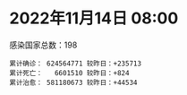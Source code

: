
# 2022年11月14日 08:00
感染国家总数：198
```
累计确诊： 624564771 较昨日：+235713
累计死亡：   6601510 较昨日：+824
累计治愈： 581180673 较昨日：+44534
```
<div id="main" style="width:100%;height:800px;margin-bottom:10px;"></div>
<div id="second" style="width:100%;height:1000px;margin-bottom:10px;"></div>
<div id="third" style="width:100%;height:1000px;margin-bottom:10px;"></div>
<div id="last" style="width:100%;height:3000px;"></div>

<script>
import * as echarts from "echarts";
export default {
  mounted () {
    this.chart = echarts.init(document.getElementById("main"), "dark")
    this.secondChart = echarts.init(document.getElementById("second"), "dark")
    this.thirdChart = echarts.init(document.getElementById("third"), "dark")
    this.lastChart = echarts.init(document.getElementById("last"), "dark")
    var option = {
      tooltip: { trigger: "axis", axisPointer: { type: "shadow" } },
      legend: {},
      grid: { left: "3%", right: "4%", bottom: "3%", containLabel: true },
      xAxis: { type: "value" },
      yAxis: {
        type: "category", data: ["意大利","英国","韩国","巴西","德国","法国","印度","美国",]
      },
      series: [
        { name: "新增确诊", type: "bar", stack: "total", label: { show: true }, emphasis: { focus: "series" }, data: [0,0,0,1140,0,27155,382,3224,] }, 
        { name: "累计确诊", type: "bar", stack: "total", label: { show: true }, emphasis: { focus: "series" }, data: [23823192,24179656,26194229,34955820,36033394,37127173,44666759,99898460,] }, 
        { name: "新增死亡", type: "bar", stack: "total", label: { show: true }, emphasis: { focus: "series" }, data: [0,0,0,3,0,0,0,1,] }, 
        { name: "累计死亡", type: "bar", stack: "total", label: { show: true }, emphasis: { focus: "series" }, data: [179985,211417,29665,688738,155588,157704,530531,1100126,] }, 
        { name: "累计治愈", type: "bar", stack: "total", label: { show: true }, emphasis: { focus: "series" }, data: [23224653,24692,25366538,34115188,34929500,36449024,44123539,97432011,] },]
    }
    this.chart.setOption(option);
    var secondOption = {
      tooltip: { trigger: "axis", axisPointer: { type: "shadow" } },
      legend: {},
      grid: { left: "3%", right: "4%", bottom: "3%", containLabel: true },
      xAxis: { type: "value" },
      yAxis: {
        type: "category", data: ["墨西哥","伊朗","荷兰","阿根廷","澳大利亚","越南","西班牙","土耳其","俄罗斯","日本",]
      },
      series: [
        { name: "新增确诊", type: "bar", stack: "total", label: { show: true }, emphasis: { focus: "series" }, data: [0,57,111220,1486,0,242,0,0,0,68894,] }, 
        { name: "累计确诊", type: "bar", stack: "total", label: { show: true }, emphasis: { focus: "series" }, data: [7116424,7558950,8639735,9721718,10479214,11508689,13551539,16976729,21499952,23178710,] }, 
        { name: "新增死亡", type: "bar", stack: "total", label: { show: true }, emphasis: { focus: "series" }, data: [0,2,655,8,0,0,0,0,0,67,] }, 
        { name: "累计死亡", type: "bar", stack: "total", label: { show: true }, emphasis: { focus: "series" }, data: [330430,144612,23525,130011,15870,43166,115357,101327,391024,47579,] }, 
        { name: "累计治愈", type: "bar", stack: "total", label: { show: true }, emphasis: { focus: "series" }, data: [6388288,7334013,8449544,9585461,10364130,10605937,13335434,16868862,20901517,20558642,] },]
    }
    this.secondChart.setOption(secondOption);
    var thirdOption = {
      tooltip: { trigger: "axis", axisPointer: { type: "shadow" } },
      legend: {},
      grid: { left: "3%", right: "4%", bottom: "3%", containLabel: true },
      xAxis: { type: "value" },
      yAxis: {
        type: "category", data: ["以色列","智利","马来西亚","希腊","乌克兰","奥地利","葡萄牙","哥伦比亚","波兰","印度尼西亚",]
      },
      series: [
        { name: "新增确诊", type: "bar", stack: "total", label: { show: true }, emphasis: { focus: "series" }, data: [1017,5820,2234,0,0,2876,0,0,0,4877,] }, 
        { name: "累计确诊", type: "bar", stack: "total", label: { show: true }, emphasis: { focus: "series" }, data: [4695862,4838658,4948817,5250288,5312632,5491252,5531172,6311359,6346312,6561504,] }, 
        { name: "新增死亡", type: "bar", stack: "total", label: { show: true }, emphasis: { focus: "series" }, data: [0,25,2,0,0,3,0,0,0,36,] }, 
        { name: "累计死亡", type: "bar", stack: "total", label: { show: true }, emphasis: { focus: "series" }, data: [11788,62008,36548,33888,110186,21093,25339,141862,118210,159104,] }, 
        { name: "累计治愈", type: "bar", stack: "total", label: { show: true }, emphasis: { focus: "series" }, data: [4676228,4759170,4882664,5163773,5178820,5428806,5482388,6138831,5335940,6352606,] },]
    }
    this.thirdChart.setOption(thirdOption);
    var lastOption = {
      tooltip: { trigger: "axis", axisPointer: { type: "shadow" } },
      legend: {},
      grid: { left: "3%", right: "4%", bottom: "3%", containLabel: true },
      xAxis: { type: "value" },
      yAxis: {
        type: "category", data: ["朝鲜","西撒哈拉","蒙特塞拉特岛","梵蒂冈","红宝石公主号","钻石公主号","圣文森特岛","列支敦士登公国","安圭拉","圣多美和普林西比","特克斯和凯科斯群岛","圣基茨和尼维斯","乍得","塞拉利昂","利比里亚","几内亚比绍","科摩罗","安提瓜和巴布达","尼日尔","厄立特里亚","也门","冈比亚","摩纳哥","中非共和国","吉布提","多米尼克","萨摩亚","赤道几内亚","塔吉克斯坦","南苏丹","尼加拉瓜","格林纳达","直布罗陀","布基纳法索","圣马力诺","东帝汶","刚果（布）","索马里","贝宁","圣卢西亚","马里","海地","莱索托","巴哈马","几内亚","多哥","坦桑尼亚","毛里求斯","阿鲁巴","巴布亚新几内亚","安道尔","加蓬","塞舌尔","布隆迪","叙利亚","不丹","佛得角","毛里塔尼亚","苏丹","马达加斯加","斐济","伯利兹","圭亚那","斯威士兰","新喀里多尼亚","法属波利尼西亚","苏里南","科特迪瓦","马拉维","塞内加尔","刚果（金）","法属圭亚那","巴巴多斯","安哥拉","马耳他","喀麦隆","卢旺达","柬埔寨","波多黎各","牙买加","乌干达","纳米比亚","加纳","特立尼达和多巴哥","马尔代夫","萨尔瓦多","阿富汗","吉尔吉斯斯坦","冰岛","老挝","马提尼克岛","莫桑比克","文莱","乌兹别克斯坦","津巴布韦","尼日利亚","阿尔及利亚","黑山","卢森堡","博茨瓦纳","阿尔巴尼亚","赞比亚","肯尼亚","北马其顿","阿曼","波黑","亚美尼亚","洪都拉斯","卡塔尔","埃塞俄比亚","利比亚","埃及","委内瑞拉","摩尔多瓦","塞浦路斯","爱沙尼亚","巴勒斯坦","缅甸","多米尼加","科威特","斯里兰卡","巴林","巴拉圭","阿塞拜疆","沙特阿拉伯","拉脱维亚","蒙古国","乌拉圭","巴拿马","白俄罗斯","尼泊尔","厄瓜多尔","阿联酋","玻利维亚","古巴","哥斯达黎加","危地马拉","突尼斯","黎巴嫩","斯洛文尼亚","克罗地亚","摩洛哥","立陶宛","保加利亚","芬兰","哈萨克斯坦","挪威","巴基斯坦","爱尔兰","约旦","格鲁吉亚","斯洛伐克","新西兰","孟加拉国","新加坡","匈牙利","塞尔维亚","伊拉克","瑞典","丹麦","罗马尼亚","菲律宾","南非","捷克","秘鲁","瑞士","加拿大","比利时","泰国",]
      },
      series: [
        { name: "新增确诊", type: "bar", stack: "total", label: { show: true }, emphasis: { focus: "series" }, data: [0,0,0,0,0,0,0,0,0,0,0,0,0,0,0,0,0,0,0,0,0,0,0,0,0,0,0,0,0,0,0,0,0,0,0,0,0,0,0,0,0,0,0,0,0,0,0,0,0,0,0,0,0,0,0,0,21,0,0,0,0,0,0,0,0,0,0,0,0,0,0,0,0,0,10,0,0,0,0,0,0,0,0,0,0,0,59,0,0,0,0,0,0,0,0,0,10,20,0,0,18,0,60,0,0,0,0,0,0,5,0,0,0,0,0,0,0,44,0,0,11,231,0,33,75,0,0,0,0,0,14,0,0,0,4,0,0,0,35,184,156,56,0,77,0,0,45,0,0,0,0,0,0,35,1501,0,392,0,0,0,141,1852,0,0,0,0,0,0,0,] }, 
        { name: "累计确诊", type: "bar", stack: "total", label: { show: true }, emphasis: { focus: "series" }, data: [1,10,11,29,620,712,2298,3026,3904,6275,6431,6552,7631,7758,7998,8848,8879,9106,9931,10189,11945,12580,15071,15289,15690,15760,15946,17182,17786,18325,18491,19613,20166,21631,21739,23312,24837,27254,27912,29550,32745,33828,34490,37386,38122,39319,40152,40801,43379,45721,46664,48945,49380,50574,57378,62430,62693,63412,63561,66788,68287,68972,71468,73618,74441,76797,81228,87851,88073,88832,93467,94421,103014,103131,115597,123993,132611,137996,151732,151931,169473,169946,170894,184949,185454,201785,204510,206464,206803,216357,223728,230475,241044,244878,257893,266242,270939,283320,297757,326344,333156,333685,340431,344342,398775,400185,445397,457406,473694,494185,507060,515645,546384,594163,606287,607780,620816,632679,647205,662359,671417,693492,718049,823721,824513,956780,986599,991219,991251,994037,1000806,1009388,1041027,1109822,1111321,1140864,1145216,1146702,1219608,1242314,1250099,1266617,1271487,1283572,1372651,1395319,1466568,1574639,1675725,1746997,1785138,1854371,1872459,2036166,2140099,2153564,2413142,2461857,2618688,3141109,3291730,4018253,4033182,4165248,4171838,4256095,4357478,4622723,4695207,] }, 
        { name: "新增死亡", type: "bar", stack: "total", label: { show: true }, emphasis: { focus: "series" }, data: [0,0,0,0,0,0,0,0,0,0,0,0,0,0,0,0,0,0,0,0,0,0,0,0,0,0,0,0,0,0,0,0,0,0,0,0,0,0,0,0,0,0,0,0,0,0,0,0,0,0,0,0,0,0,0,0,0,0,0,0,0,0,0,0,0,0,0,0,0,0,0,0,0,0,0,0,0,0,0,0,0,0,0,0,0,0,0,0,0,0,0,0,0,0,0,0,0,0,0,0,0,0,2,0,0,0,0,0,0,0,0,0,0,0,0,0,0,0,0,0,0,1,0,2,1,0,0,0,0,0,0,0,0,0,0,0,0,0,1,0,5,0,0,1,0,0,0,0,0,0,0,0,0,1,1,0,2,0,0,0,0,5,0,0,0,0,0,0,0,] }, 
        { name: "累计死亡", type: "bar", stack: "total", label: { show: true }, emphasis: { focus: "series" }, data: [1,1,1,0,10,13,12,59,12,77,36,46,194,126,294,176,161,146,312,103,2159,372,63,113,189,74,29,183,125,138,225,237,110,387,119,138,386,1361,163,404,742,860,706,833,458,290,845,1031,233,668,155,306,171,38,3163,21,410,997,4980,1411,878,687,1281,1422,314,649,1392,829,2685,1968,1447,411,560,1917,808,1965,1467,3056,2609,3320,3630,4080,1460,4257,309,4230,7829,2991,219,758,1047,2224,225,1637,5606,3155,6881,2788,1133,2790,3593,4017,5680,9564,4260,16184,8709,11041,684,7572,6437,24613,5824,11900,1210,2757,5404,19486,4384,2569,16784,1532,19608,9963,9433,6076,2179,7526,8509,7118,12019,35935,2348,22243,8530,9019,19920,29263,10721,6909,17223,16283,9412,37954,6913,13693,4286,30629,8061,14122,16912,20676,3144,29427,1695,48111,17310,25361,20825,7434,67236,64387,102371,41713,217185,14275,46710,32976,32995,] }, 
        { name: "累计治愈", type: "bar", stack: "total", label: { show: true }, emphasis: { focus: "series" }, data: [0,9,2,29,0,699,2233,2948,3879,6193,6364,6482,4874,4393,7696,8642,8587,8954,8890,10086,9124,12174,14952,14615,15427,15673,1605,16871,17264,18115,4225,19358,16579,21143,21520,23102,24006,13182,27730,29095,31921,32729,25980,36270,37174,39015,183,39079,42438,43982,46407,48392,48626,50397,54207,61564,62105,62380,57765,65297,66335,68275,70156,72125,74000,33500,49626,87007,84990,86826,83561,11254,102024,101155,114120,118616,131112,134940,129614,99392,100431,165826,169218,180461,163687,179410,181386,196406,75685,7660,0,228176,222140,241486,251904,259555,182479,280247,288991,322955,327994,329652,333761,334335,384669,377996,434441,132498,471719,472190,500580,442182,539940,504142,595097,524990,614962,606946,642571,659512,654536,690052,698317,813570,811470,945111,982435,982984,981602,985592,988273,972100,1020126,1074605,1102711,860711,1123889,983630,1087587,1226112,1231152,1249644,1255789,1237463,1330303,1380356,1460365,1538689,1661177,1731007,1637293,1831882,1849572,1983761,2062097,2082525,2382729,2435999,2584582,3128313,3218949,3934690,3912506,4120089,3939752,4146115,4249626,4553588,4649509,] },]
    }
    this.lastChart.setOption(lastOption);

    window.onresize = () => {
      this.chart.resize()
      this.secondChart.resize()
      this.thirdChart.resize()
      this.lastChart.resize()
    }
  }
};
</script>

|国家|新增确诊|累计确诊|新增死亡|累计死亡|累计治愈|
|:--:|---:|---:|---:|---:|---:|
|美国|3224|99898460|1|1100126|97432011|
|印度|382|44666759|0|530531|44123539|
|法国|27155|37127173|0|157704|36449024|
|德国|0|36033394|0|155588|34929500|
|巴西|1140|34955820|3|688738|34115188|
|韩国|0|26194229|0|29665|25366538|
|英国|0|24179656|0|211417|24692|
|意大利|0|23823192|0|179985|23224653|
|日本|68894|23178710|67|47579|20558642|
|俄罗斯|0|21499952|0|391024|20901517|
|土耳其|0|16976729|0|101327|16868862|
|西班牙|0|13551539|0|115357|13335434|
|越南|242|11508689|0|43166|10605937|
|澳大利亚|0|10479214|0|15870|10364130|
|阿根廷|1486|9721718|8|130011|9585461|
|荷兰|111220|8639735|655|23525|8449544|
|伊朗|57|7558950|2|144612|7334013|
|墨西哥|0|7116424|0|330430|6388288|
|印度尼西亚|4877|6561504|36|159104|6352606|
|波兰|0|6346312|0|118210|5335940|
|哥伦比亚|0|6311359|0|141862|6138831|
|葡萄牙|0|5531172|0|25339|5482388|
|奥地利|2876|5491252|3|21093|5428806|
|乌克兰|0|5312632|0|110186|5178820|
|希腊|0|5250288|0|33888|5163773|
|马来西亚|2234|4948817|2|36548|4882664|
|智利|5820|4838658|25|62008|4759170|
|以色列|1017|4695862|0|11788|4676228|
|泰国|0|4695207|0|32995|4649509|
|比利时|0|4622723|0|32976|4553588|
|加拿大|0|4357478|0|46710|4249626|
|瑞士|0|4256095|0|14275|4146115|
|秘鲁|0|4171838|0|217185|3939752|
|捷克|0|4165248|0|41713|4120089|
|南非|0|4033182|0|102371|3912506|
|菲律宾|1852|4018253|5|64387|3934690|
|罗马尼亚|141|3291730|0|67236|3218949|
|丹麦|0|3141109|0|7434|3128313|
|瑞典|0|2618688|0|20825|2584582|
|伊拉克|0|2461857|0|25361|2435999|
|塞尔维亚|392|2413142|2|17310|2382729|
|匈牙利|0|2153564|0|48111|2082525|
|新加坡|1501|2140099|1|1695|2062097|
|孟加拉国|35|2036166|1|29427|1983761|
|新西兰|0|1872459|0|3144|1849572|
|斯洛伐克|0|1854371|0|20676|1831882|
|格鲁吉亚|0|1785138|0|16912|1637293|
|约旦|0|1746997|0|14122|1731007|
|爱尔兰|0|1675725|0|8061|1661177|
|巴基斯坦|0|1574639|0|30629|1538689|
|挪威|45|1466568|0|4286|1460365|
|哈萨克斯坦|0|1395319|0|13693|1380356|
|芬兰|0|1372651|0|6913|1330303|
|保加利亚|77|1283572|1|37954|1237463|
|立陶宛|0|1271487|0|9412|1255789|
|摩洛哥|56|1266617|0|16283|1249644|
|克罗地亚|156|1250099|5|17223|1231152|
|斯洛文尼亚|184|1242314|0|6909|1226112|
|黎巴嫩|35|1219608|1|10721|1087587|
|突尼斯|0|1146702|0|29263|983630|
|危地马拉|0|1145216|0|19920|1123889|
|哥斯达黎加|0|1140864|0|9019|860711|
|古巴|4|1111321|0|8530|1102711|
|玻利维亚|0|1109822|0|22243|1074605|
|阿联酋|0|1041027|0|2348|1020126|
|厄瓜多尔|0|1009388|0|35935|972100|
|尼泊尔|14|1000806|0|12019|988273|
|白俄罗斯|0|994037|0|7118|985592|
|巴拿马|0|991251|0|8509|981602|
|乌拉圭|0|991219|0|7526|982984|
|蒙古国|0|986599|0|2179|982435|
|拉脱维亚|0|956780|0|6076|945111|
|沙特阿拉伯|75|824513|1|9433|811470|
|阿塞拜疆|33|823721|2|9963|813570|
|巴拉圭|0|718049|0|19608|698317|
|巴林|231|693492|1|1532|690052|
|斯里兰卡|11|671417|0|16784|654536|
|科威特|0|662359|0|2569|659512|
|多米尼加|0|647205|0|4384|642571|
|缅甸|44|632679|0|19486|606946|
|巴勒斯坦|0|620816|0|5404|614962|
|爱沙尼亚|0|607780|0|2757|524990|
|塞浦路斯|0|606287|0|1210|595097|
|摩尔多瓦|0|594163|0|11900|504142|
|委内瑞拉|0|546384|0|5824|539940|
|埃及|0|515645|0|24613|442182|
|利比亚|0|507060|0|6437|500580|
|埃塞俄比亚|5|494185|0|7572|472190|
|卡塔尔|0|473694|0|684|471719|
|洪都拉斯|0|457406|0|11041|132498|
|亚美尼亚|0|445397|0|8709|434441|
|波黑|0|400185|0|16184|377996|
|阿曼|0|398775|0|4260|384669|
|北马其顿|0|344342|0|9564|334335|
|肯尼亚|60|340431|2|5680|333761|
|赞比亚|0|333685|0|4017|329652|
|阿尔巴尼亚|18|333156|0|3593|327994|
|博茨瓦纳|0|326344|0|2790|322955|
|卢森堡|0|297757|0|1133|288991|
|黑山|20|283320|0|2788|280247|
|阿尔及利亚|10|270939|0|6881|182479|
|尼日利亚|0|266242|0|3155|259555|
|津巴布韦|0|257893|0|5606|251904|
|乌兹别克斯坦|0|244878|0|1637|241486|
|文莱|0|241044|0|225|222140|
|莫桑比克|0|230475|0|2224|228176|
|马提尼克岛|0|223728|0|1047|0|
|老挝|0|216357|0|758|7660|
|冰岛|0|206803|0|219|75685|
|吉尔吉斯斯坦|0|206464|0|2991|196406|
|阿富汗|59|204510|0|7829|181386|
|萨尔瓦多|0|201785|0|4230|179410|
|马尔代夫|0|185454|0|309|163687|
|特立尼达和多巴哥|0|184949|0|4257|180461|
|加纳|0|170894|0|1460|169218|
|纳米比亚|0|169946|0|4080|165826|
|乌干达|0|169473|0|3630|100431|
|牙买加|0|151931|0|3320|99392|
|波多黎各|0|151732|0|2609|129614|
|柬埔寨|0|137996|0|3056|134940|
|卢旺达|0|132611|0|1467|131112|
|喀麦隆|0|123993|0|1965|118616|
|马耳他|10|115597|0|808|114120|
|安哥拉|0|103131|0|1917|101155|
|巴巴多斯|0|103014|0|560|102024|
|法属圭亚那|0|94421|0|411|11254|
|刚果（金）|0|93467|0|1447|83561|
|塞内加尔|0|88832|0|1968|86826|
|马拉维|0|88073|0|2685|84990|
|科特迪瓦|0|87851|0|829|87007|
|苏里南|0|81228|0|1392|49626|
|法属波利尼西亚|0|76797|0|649|33500|
|新喀里多尼亚|0|74441|0|314|74000|
|斯威士兰|0|73618|0|1422|72125|
|圭亚那|0|71468|0|1281|70156|
|伯利兹|0|68972|0|687|68275|
|斐济|0|68287|0|878|66335|
|马达加斯加|0|66788|0|1411|65297|
|苏丹|0|63561|0|4980|57765|
|毛里塔尼亚|0|63412|0|997|62380|
|佛得角|21|62693|0|410|62105|
|不丹|0|62430|0|21|61564|
|叙利亚|0|57378|0|3163|54207|
|布隆迪|0|50574|0|38|50397|
|塞舌尔|0|49380|0|171|48626|
|加蓬|0|48945|0|306|48392|
|安道尔|0|46664|0|155|46407|
|巴布亚新几内亚|0|45721|0|668|43982|
|阿鲁巴|0|43379|0|233|42438|
|毛里求斯|0|40801|0|1031|39079|
|坦桑尼亚|0|40152|0|845|183|
|多哥|0|39319|0|290|39015|
|几内亚|0|38122|0|458|37174|
|巴哈马|0|37386|0|833|36270|
|莱索托|0|34490|0|706|25980|
|海地|0|33828|0|860|32729|
|马里|0|32745|0|742|31921|
|圣卢西亚|0|29550|0|404|29095|
|贝宁|0|27912|0|163|27730|
|索马里|0|27254|0|1361|13182|
|刚果（布）|0|24837|0|386|24006|
|东帝汶|0|23312|0|138|23102|
|圣马力诺|0|21739|0|119|21520|
|布基纳法索|0|21631|0|387|21143|
|直布罗陀|0|20166|0|110|16579|
|格林纳达|0|19613|0|237|19358|
|尼加拉瓜|0|18491|0|225|4225|
|南苏丹|0|18325|0|138|18115|
|塔吉克斯坦|0|17786|0|125|17264|
|赤道几内亚|0|17182|0|183|16871|
|萨摩亚|0|15946|0|29|1605|
|多米尼克|0|15760|0|74|15673|
|吉布提|0|15690|0|189|15427|
|中非共和国|0|15289|0|113|14615|
|摩纳哥|0|15071|0|63|14952|
|冈比亚|0|12580|0|372|12174|
|也门|0|11945|0|2159|9124|
|厄立特里亚|0|10189|0|103|10086|
|尼日尔|0|9931|0|312|8890|
|安提瓜和巴布达|0|9106|0|146|8954|
|科摩罗|0|8879|0|161|8587|
|几内亚比绍|0|8848|0|176|8642|
|利比里亚|0|7998|0|294|7696|
|塞拉利昂|0|7758|0|126|4393|
|乍得|0|7631|0|194|4874|
|圣基茨和尼维斯|0|6552|0|46|6482|
|特克斯和凯科斯群岛|0|6431|0|36|6364|
|圣多美和普林西比|0|6275|0|77|6193|
|安圭拉|0|3904|0|12|3879|
|列支敦士登公国|0|3026|0|59|2948|
|圣文森特岛|0|2298|0|12|2233|
|钻石公主号|0|712|0|13|699|
|红宝石公主号|0|620|0|10|0|
|梵蒂冈|0|29|0|0|29|
|蒙特塞拉特岛|0|11|0|1|2|
|西撒哈拉|0|10|0|1|9|
|朝鲜|0|1|0|1|0|

